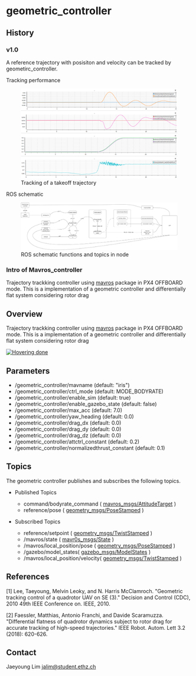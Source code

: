 # geometric_controller

## History 

### v1.0
A reference trajectory with posisiton and velocity can be tracked by geometirc_controller.

Tracking performance

<figure>
    <img src="img/v1_0_result.png"
         alt="drawing" style="width:700px;"/>
    <figcaption> Tracking of a takeoff trajectory </figcaption>
</figure>

ROS schematic
<figure>
    <img src="img/v1_0.png"
         alt="drawing" style="width:800px;"/>
    <figcaption> ROS schematic functions and topics in node</figcaption>
</figure>


### Intro of Mavros_controller
Trajectory trackking controller using [mavros](https://github.com/mavlink/mavros) package in PX4 OFFBOARD mode. This is a implementation of a geometric controller and differentially flat system considering rotor drag

## Overview
Trajectory trackking controller using [mavros](https://github.com/mavlink/mavros) package in PX4 OFFBOARD mode. This is a implementation of a geometric controller and differentially flat system considering rotor drag

[![Hovering done](https://img.youtube.com/vi/FRaPGjX9m-c/0.jpg)](https://youtu.be/FRaPGjX9m-c "Hovering done")

## Parameters
- /geometric_controller/mavname (default: "iris")
- /geometric_controller/ctrl_mode (default: MODE_BODYRATE)
- /geometric_controller/enable_sim (default: true)
- /geometric_controller/enable_gazebo_state (default: false)
- /geometric_controller/max_acc (default: 7.0)
- /geometric_controller/yaw_heading (default: 0.0)
- /geometric_controller/drag_dx (default: 0.0)
- /geometric_controller/drag_dy (default: 0.0)
- /geometric_controller/drag_dz (default: 0.0)
- /geometric_controller/attctrl_constant (default: 0.2)
- /geometric_controller/normalizedthrust_constant (default: 0.1)


## Topics

The geometric controller publishes and subscribes the following topics.

- Published Topics
	- command/bodyrate_command ( [mavros_msgs/AttitudeTarget](http://docs.ros.org/api/mavros_msgs/html/msg/AttitudeTarget.html) )
	- reference/pose ( [geometry_msgs/PoseStamped](http://docs.ros.org/kinetic/api/geometry_msgs/html/msg/PoseStamped.html) )

- Subscribed Topics
	- reference/setpoint ( [geometry_msgs/TwistStamped](http://docs.ros.org/api/geometry_msgs/html/msg/TwistStamped.html) )
	- /mavros/state ( [mavr0s_msgs/State](http://docs.ros.org/api/mavros_msgs/html/msg/State.html) )
	- /mavros/local_position/pose ( [geometry_msgs/PoseStamped](http://docs.ros.org/kinetic/api/geometry_msgs/html/msg/PoseStamped.html) )
	- /gazebo/model_states( [gazebo_msgs/ModelStates](http://docs.ros.org/kinetic/api/gazebo_msgs/html/msg/ModelState.html) )
	- /mavros/local_position/velocity( [geometry_msgs/TwistStamped](http://docs.ros.org/api/geometry_msgs/html/msg/TwistStamped.html) )


## References
[1] Lee, Taeyoung, Melvin Leoky, and N. Harris McClamroch. "Geometric tracking control of a quadrotor UAV on SE (3)." Decision and Control (CDC), 2010 49th IEEE Conference on. IEEE, 2010.

[2] Faessler, Matthias, Antonio Franchi, and Davide Scaramuzza. "Differential flatness of quadrotor dynamics subject to rotor drag for accurate tracking of high-speed trajectories." IEEE Robot. Autom. Lett 3.2 (2018): 620-626.


## Contact
Jaeyoung Lim 	jalim@student.ethz.ch
